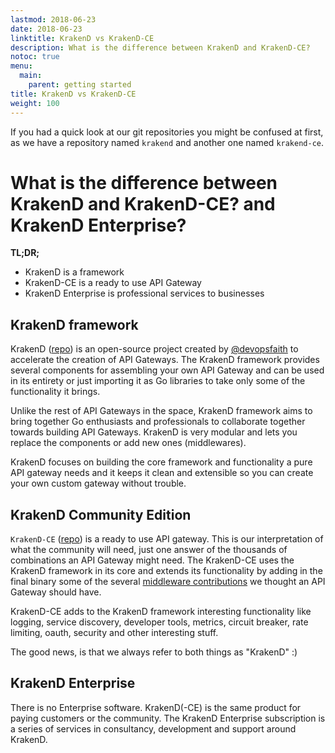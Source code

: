```yaml
---
lastmod: 2018-06-23
date: 2018-06-23
linktitle: KrakenD vs KrakenD-CE
description: What is the difference between KrakenD and KrakenD-CE?
notoc: true
menu:
  main:
    parent: getting started
title: KrakenD vs KrakenD-CE
weight: 100
---
```

If you had a quick look at our git repositories you might be confused at first, as we have a repository named `krakend` and another one named `krakend-ce`.

# What is the difference between KrakenD and KrakenD-CE? and KrakenD Enterprise?
**TL;DR;**

- KrakenD is a framework
- KrakenD-CE is a ready to use API Gateway
- KrakenD Enterprise is professional services to businesses

## KrakenD framework
KrakenD ([repo](https://github.com/devopsfaith/krakend)) is an open-source project created by [@devopsfaith](https://twitter.com/devopsfaith) to accelerate the creation of API Gateways. The KrakenD framework provides several components for assembling your own API Gateway and can be used in its entirety or just importing it as Go libraries to take only some of the functionality it brings.

Unlike the rest of API Gateways in the space, KrakenD framework aims to bring together Go enthusiasts and professionals to collaborate together towards building API Gateways. KrakenD is very modular and lets you replace the components or add new ones (middlewares).

KrakenD focuses on building the core framework and functionality a pure API gateway needs and it keeps it clean and extensible so you can create your own custom gateway without trouble.


## KrakenD Community Edition
`KrakenD-CE` ([repo](https://github.com/devopsfaith/krakend-ce)) is a ready to use API gateway. This is our interpretation of what the community will need, just one answer of the thousands of combinations an API Gateway might need. The KrakenD-CE uses the KrakenD framework in its core and extends its functionality by adding in the final binary some of the several [middleware contributions](https://github.com/devopsfaith/krakend-contrib) we thought an API Gateway should have.

KrakenD-CE adds to the KrakenD framework interesting functionality like logging, service discovery, developer tools, metrics, circuit breaker, rate limiting, oauth, security and other interesting stuff.

The good news, is that we always refer to both things as "KrakenD" :)

## KrakenD Enterprise
There is no Enterprise software. KrakenD(-CE) is the same product for paying customers or the community. The KrakenD Enterprise subscription is a series of services in consultancy, development and support around KrakenD.